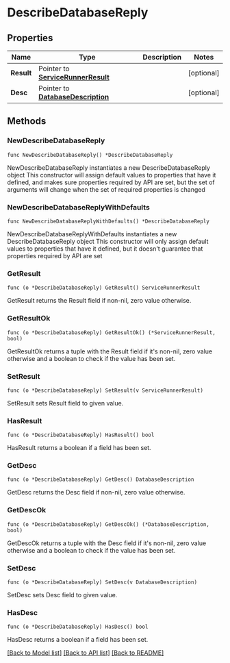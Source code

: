 # DescribeDatabaseReply

## Properties

Name | Type | Description | Notes
------------ | ------------- | ------------- | -------------
**Result** | Pointer to [**ServiceRunnerResult**](ServiceRunnerResult.md) |  | [optional] 
**Desc** | Pointer to [**DatabaseDescription**](DatabaseDescription.md) |  | [optional] 

## Methods

### NewDescribeDatabaseReply

`func NewDescribeDatabaseReply() *DescribeDatabaseReply`

NewDescribeDatabaseReply instantiates a new DescribeDatabaseReply object
This constructor will assign default values to properties that have it defined,
and makes sure properties required by API are set, but the set of arguments
will change when the set of required properties is changed

### NewDescribeDatabaseReplyWithDefaults

`func NewDescribeDatabaseReplyWithDefaults() *DescribeDatabaseReply`

NewDescribeDatabaseReplyWithDefaults instantiates a new DescribeDatabaseReply object
This constructor will only assign default values to properties that have it defined,
but it doesn't guarantee that properties required by API are set

### GetResult

`func (o *DescribeDatabaseReply) GetResult() ServiceRunnerResult`

GetResult returns the Result field if non-nil, zero value otherwise.

### GetResultOk

`func (o *DescribeDatabaseReply) GetResultOk() (*ServiceRunnerResult, bool)`

GetResultOk returns a tuple with the Result field if it's non-nil, zero value otherwise
and a boolean to check if the value has been set.

### SetResult

`func (o *DescribeDatabaseReply) SetResult(v ServiceRunnerResult)`

SetResult sets Result field to given value.

### HasResult

`func (o *DescribeDatabaseReply) HasResult() bool`

HasResult returns a boolean if a field has been set.

### GetDesc

`func (o *DescribeDatabaseReply) GetDesc() DatabaseDescription`

GetDesc returns the Desc field if non-nil, zero value otherwise.

### GetDescOk

`func (o *DescribeDatabaseReply) GetDescOk() (*DatabaseDescription, bool)`

GetDescOk returns a tuple with the Desc field if it's non-nil, zero value otherwise
and a boolean to check if the value has been set.

### SetDesc

`func (o *DescribeDatabaseReply) SetDesc(v DatabaseDescription)`

SetDesc sets Desc field to given value.

### HasDesc

`func (o *DescribeDatabaseReply) HasDesc() bool`

HasDesc returns a boolean if a field has been set.


[[Back to Model list]](../README.md#documentation-for-models) [[Back to API list]](../README.md#documentation-for-api-endpoints) [[Back to README]](../README.md)


